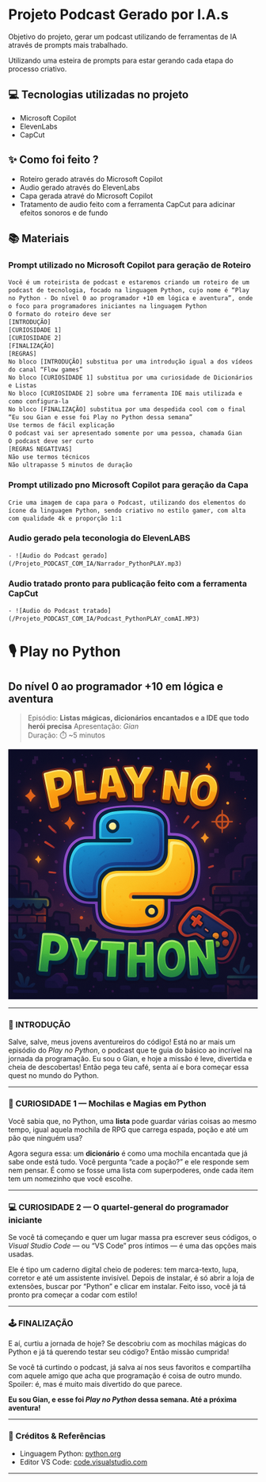 # Projeto Podcast Gerado por I.A.s

Objetivo do projeto, gerar um podcast utilizando de ferramentas de IA através de prompts mais trabalhado.

Utilizando uma esteira de prompts para estar gerando cada etapa do processo criativo.

## 💻 Tecnologias utilizadas no projeto

- Microsoft Copilot
- ElevenLabs
- CapCut

## ✨ Como foi feito ?

- Roteiro gerado através do Microsoft Copilot
- Audio gerado através do ElevenLabs
- Capa gerada atravé do Microsoft Copilot
- Tratamento de audio feito com a ferramenta CapCut para adicinar efeitos sonoros e de fundo

## 📚 Materiais

### Prompt utilizado no Microsoft Copilot para geração de Roteiro
    Você é um roteirista de podcast e estaremos criando um roteiro de um podcast de tecnologia, focado na linguagem Python, cujo nome é “Play no Python - Do nível 0 ao programador +10 em lógica e aventura”, onde o foco para programadores iniciantes na linguagem Python
    O formato do roteiro deve ser
    [INTRODUÇÃO]
    [CURIOSIDADE 1]
    [CURIOSIDADE 2]
    [FINALIZAÇÃO]
    [REGRAS]
    No bloco [INTRODUÇÃO] substitua por uma introdução igual a dos vídeos do canal “Flow games”
    No bloco [CURIOSIDADE 1] substitua por uma curiosidade de Dicionários e Listas
    No bloco [CURIOSIDADE 2] sobre uma ferramenta IDE mais utilizada e como configura-la
    No bloco [FINALIZAÇÃO] substitua por uma despedida cool com o final “Eu sou Gian e esse foi Play no Python dessa semana”
    Use termos de fácil explicação
    O podcast vai ser apresentado somente por uma pessoa, chamada Gian
    O podcast deve ser curto
    [REGRAS NEGATIVAS]
    Não use termos técnicos
    Não ultrapasse 5 minutos de duração

### Prompt utilizado pno Microsoft Copilot para geração da Capa
    Crie uma imagem de capa para o Podcast, utilizando dos elementos do ícone da linguagem Python, sendo criativo no estilo gamer, com alta com qualidade 4k e proporção 1:1

### Audio gerado pela teconologia do ElevenLABS
    - ![Audio do Podcast gerado](/Projeto_PODCAST_COM_IA/Narrador_PythonPLAY.mp3)

### Audio tratado pronto para publicação feito com a ferramenta CapCut
    - ![Audio do Podcast tratado](/Projeto_PODCAST_COM_IA/Podcast_PythonPLAY_comAI.MP3)



# 🎙️ Play no Python
## Do nível 0 ao programador +10 em lógica e aventura

> Episódio: **Listas mágicas, dicionários encantados e a IDE que todo herói precisa**
> Apresentação: *Gian*  
> Duração: ⏱️ ~5 minutos

![Capa do Podcast - estilo gamer com ícone do Python](./Projeto_PODCAST_COM_IA/IMG/PLAYNOPYTHON_CAPA.png)

---

### 🔹 INTRODUÇÃO

Salve, salve, meus jovens aventureiros do código! Está no ar mais um episódio do *Play no Python*, o podcast que te guia do básico ao incrível na jornada da programação. Eu sou o Gian, e hoje a missão é leve, divertida e cheia de descobertas! Então pega teu café, senta aí e bora começar essa quest no mundo do Python.

---

### 🐍 CURIOSIDADE 1 — Mochilas e Magias em Python

Você sabia que, no Python, uma **lista** pode guardar várias coisas ao mesmo tempo, igual aquela mochila de RPG que carrega espada, poção e até um pão que ninguém usa?

Agora segura essa: um **dicionário** é como uma mochila encantada que já sabe onde está tudo. Você pergunta “cade a poção?” e ele responde sem nem pensar. É como se fosse uma lista com superpoderes, onde cada item tem um nomezinho que você escolhe.

---

### 💻 CURIOSIDADE 2 — O quartel-general do programador iniciante

Se você tá começando e quer um lugar massa pra escrever seus códigos, o *Visual Studio Code* — ou “VS Code” pros íntimos — é uma das opções mais usadas.

Ele é tipo um caderno digital cheio de poderes: tem marca-texto, lupa, corretor e até um assistente invisível. Depois de instalar, é só abrir a loja de extensões, buscar por “Python” e clicar em instalar. Feito isso, você já tá pronto pra começar a codar com estilo!

---

### 🕹️ FINALIZAÇÃO

E aí, curtiu a jornada de hoje? Se descobriu com as mochilas mágicas do Python e já tá querendo testar seu código? Então missão cumprida!

Se você tá curtindo o podcast, já salva aí nos seus favoritos e compartilha com aquele amigo que acha que programação é coisa de outro mundo. Spoiler: é, mas é muito mais divertido do que parece.

**Eu sou Gian, e esse foi *Play no Python* dessa semana. Até a próxima aventura!**

---

### 📌 Créditos & Referências

- Linguagem Python: [python.org](https://www.python.org/)
- Editor VS Code: [code.visualstudio.com](https://code.visualstudio.com/)

---
